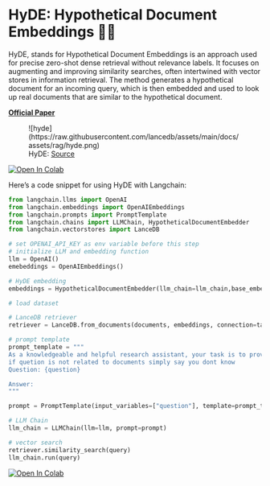 **HyDE: Hypothetical Document Embeddings 🤹‍♂️**
====================================================================
HyDE, stands for Hypothetical Document Embeddings is an approach used for precise zero-shot dense retrieval without relevance labels. It focuses on augmenting and improving similarity searches, often intertwined with vector stores in information retrieval. The method generates a hypothetical document for an incoming query, which is then embedded and used to look up real documents that are similar to the hypothetical document.

**[Official Paper](https://arxiv.org/pdf/2212.10496)**

<figure markdown="span">
  ![hyde](https://raw.githubusercontent.com/lancedb/assets/main/docs/assets/rag/hyde.png)
  <figcaption>HyDE: <a href="https://arxiv.org/pdf/2212.10496">Source</a></figcaption>
</figure>

[![Open In Colab](../../assets/colab.svg)](https://colab.research.google.com/github/lancedb/vectordb-recipes/blob/main/examples/Advance-RAG-with-HyDE/main.ipynb)

Here’s a code snippet for using HyDE with Langchain:

```python
from langchain.llms import OpenAI
from langchain.embeddings import OpenAIEmbeddings
from langchain.prompts import PromptTemplate
from langchain.chains import LLMChain, HypotheticalDocumentEmbedder
from langchain.vectorstores import LanceDB

# set OPENAI_API_KEY as env variable before this step
# initialize LLM and embedding function
llm = OpenAI()
emebeddings = OpenAIEmbeddings()

# HyDE embedding
embeddings = HypotheticalDocumentEmbedder(llm_chain=llm_chain,base_embeddings=embeddings)

# load dataset

# LanceDB retriever
retriever = LanceDB.from_documents(documents, embeddings, connection=table)

# prompt template
prompt_template = """
As a knowledgeable and helpful research assistant, your task is to provide informative answers based on the given context. Use your extensive knowledge base to offer clear, concise, and accurate responses to the user's inquiries.
if quetion is not related to documents simply say you dont know
Question: {question}

Answer:
"""

prompt = PromptTemplate(input_variables=["question"], template=prompt_template)

# LLM Chain
llm_chain = LLMChain(llm=llm, prompt=prompt)

# vector search
retriever.similarity_search(query)
llm_chain.run(query)
```

[![Open In Colab](../../assets/colab.svg)](https://colab.research.google.com/github/lancedb/vectordb-recipes/blob/main/examples/Advance-RAG-with-HyDE/main.ipynb)

